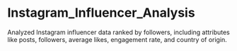 # Instagram_Influencer_Analysis
Analyzed Instagram influencer data ranked by followers, including attributes like posts, followers, average likes, engagement rate, and country of origin.
